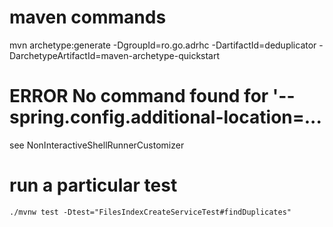 # maven commands

mvn archetype:generate -DgroupId=ro.go.adrhc -DartifactId=deduplicator -DarchetypeArtifactId=maven-archetype-quickstart

# ERROR No command found for '--spring.config.additional-location=...

see NonInteractiveShellRunnerCustomizer

# run a particular test

```./mvnw test -Dtest="FilesIndexCreateServiceTest#findDuplicates"```